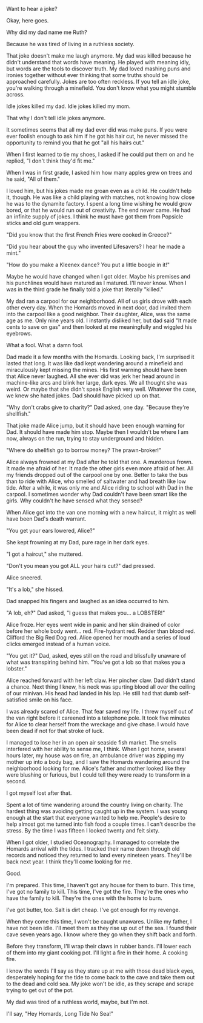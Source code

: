 Want to hear a joke?

Okay, here goes.

Why did my dad name me Ruth?

Because he was tired of living in a ruthless society.

That joke doesn't make me laugh anymore. My dad was killed because he didn't understand that words have meaning. He played with meaning idly, but words are the tools to discover truth. My dad loved mashing puns and ironies together without ever thinking that some truths should be approached carefully. Jokes are too often reckless. If you tell an idle joke, you're walking through a minefield. You don't know what you might stumble across. 

Idle jokes killed my dad. Idle jokes killed my mom.

That why I don't tell idle jokes anymore.

It sometimes seems that all my dad ever did was make puns. If you were ever foolish enough to ask him if he got his hair cut, he never missed the opportunity to remind you that he got "all his hairs cut." 

When I first learned to tie my shoes, I asked if he could put them on and he replied, "I don't think they'd fit me." 

When I was in first grade, I asked him how many apples grew on trees and he said, "All of them."

I loved him, but his jokes made me groan even as a child. He couldn't help it, though. He was like a child playing with matches, not knowing how close he was to the dynamite factory. I spent a long time wishing he would grow bored, or that he would run out of creativity. The end never came. He had an infinite supply of jokes. I think he must have got them from Popsicle sticks and old gum wrappers.

"Did you know that the first French Fries were cooked in Greece?"

"Did you hear about the guy who invented Lifesavers? I hear he made a mint."

"How do you make a Kleenex dance? You put a little boogie in it!"

Maybe he would have changed when I got older. Maybe his premises and his punchlines would have matured as I matured. I'll never know. When I was in the third grade he finally told a joke that literally "killed." 

My dad ran a carpool for our neighborhood. All of us girls drove with each other every day. When the Homards moved in next door, dad invited them into the carpool like a good neighbor. Their daughter, Alice, was the same age as me. Only nine years old. I instantly disliked her, but dad said "It made cents to save on gas" and then looked at me meaningfully and wiggled his eyebrows. 

What a fool. What a damn fool.

Dad made it a few months with the Homards. Looking back, I'm surprised it lasted that long. It was like dad kept wandering around a minefield and miraculously kept missing the mines. His first warning should have been that Alice never laughed. All she ever did was jerk her head around in machine-like arcs and blink her large, dark eyes. We all thought she was weird. Or maybe that she didn't speak English very well. Whatever the case, we knew she hated jokes. Dad should have picked up on that.

"Why don't crabs give to charity?" Dad asked, one day. "Because they're shellfish."

That joke made Alice jump, but it should have been enough warning for Dad. It should have made him stop. Maybe then I wouldn't be where I am now, always on the run, trying to stay underground and hidden.

"Where do shellfish go to borrow money? The prawn-broker!"

Alice always frowned at my Dad after he told that one. A murderous frown. It made me afraid of her. It made the other girls even more afraid of her. All my friends dropped out of the carpool one by one. Better to take the bus than to ride with Alice, who smelled of saltwater and had breath like low tide. After a while, it was only me and Alice riding to school with Dad in the carpool. I sometimes wonder why Dad couldn't have been smart like the girls. Why couldn't he have sensed what they sensed?

When Alice got into the van one morning with a new haircut, it might as well have been Dad's death warrant.

"You get your ears lowered, Alice?"

She kept frowning at my Dad, pure rage in her dark eyes.

"I got a haircut," she muttered.

"Don't you mean you got ALL your hairs cut?" dad pressed.

Alice sneered.

"It's a lob," she hissed.

Dad snapped his fingers and laughed as an idea occurred to him.

"A lob, eh?" Dad asked, "I guess that makes you... a LOBSTER!"

Alice froze. Her eyes went wide in panic and her skin drained of color before her whole body went... red. Fire-hydrant red. Redder than blood red. Clifford the Big Red Dog red. Alice opened her mouth and a series of loud clicks emerged instead of a human voice.

"You get it?" Dad, asked, eyes still on the road and blissfully unaware of what was transpiring behind him. "You've got a lob so that makes you a lobster."

Alice reached forward with her left claw. Her pincher claw. Dad didn't stand a chance. Next thing I knew, his neck was spurting blood all over the ceiling of our minivan. His head had landed in his lap. He still had that dumb self-satisfied smile on his face.

I was already scared of Alice. That fear saved my life. I threw myself out of the van right before it careened into a telephone pole. It took five minutes for Alice to clear herself from the wreckage and give chase. I would have been dead if not for that stroke of luck. 

I managed to lose her in an open air seaside fish market. The smells interfered with her ability to sense me, I think. When I got home, several hours later, my house was on fire, an ambulance driver was zipping my mother up into a body bag, and I saw the Homards wandering around the neighborhood looking for me. Alice's father and mother looked like they were blushing or furious, but I could tell they were ready to transform in a second.

I got myself lost after that. 

Spent a lot of time wandering around the country living on charity. The hardest thing was avoiding getting caught up in the system. I was young enough at the start that everyone wanted to help me. People's desire to help almost got me turned into fish food a couple times. I can't describe the stress. By the time I was fifteen I looked twenty and felt sixty.

When I got older, I studied Oceanography. I managed to correlate the Homards arrival with the tides. I tracked their name down through old records and noticed they returned to land every nineteen years. They'll be back next year. I think they'll come looking for me. 

Good.

I'm prepared. This time, I haven't got any house for them to burn. This time, I've got no family to kill. This time, I've got the fire. They're the ones who have the family to kill. They're the ones with the home to burn.

I've got butter, too. Salt is dirt cheap. I've got enough for my revenge.

When they come this time, I won't be caught unawares. Unlike my father, I have not been idle. I'll meet them as they rise up out of the sea. I found their cave seven years ago. I know where they go when they shift back and forth.

Before they transform, I'll wrap their claws in rubber bands. I'll lower each of them into my giant cooking pot. I'll light a fire in their home. A cooking fire.

I know the words I'll say as they stare up at me with those dead black eyes, desperately hoping for the tide to come back to the cave and take them out to the dead and cold sea. My joke won't be idle, as they scrape and scrape trying to get out of the pot.

My dad was tired of a ruthless world, maybe, but I'm not.

I'll say, "Hey Homards, Long Tide No Sea!"